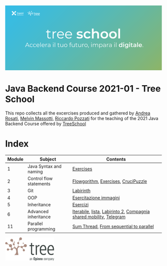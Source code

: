 ![TreeSchool](./assets/treeschool_header.png)

# Java Backend Course 2021-01 - Tree School

This repo collects all the excercises produced and gathered by [Andrea Rosati](https://github.com/Jaeger87), [Melvin Massotti](https://github.com/melvinm99), [Riccardo Pozzati](https://github.com/jetser94) for the teaching of the 2021 Java Backend Course offered by [TreeSchool](https://tree.it/school/)

# Index

| Module | Subject | Contents                                                                                      |
|--------|---------|-------------------------------------------------------------------------------------------|
| 1      | Java Syntax and naming    | [Exercises](https://github.com/Backend-Developer-School-Tree/Corso-Java-backend-2021-01/tree/main/module_01) |
| 2      |  Control flow statements| [Flowgorithm](https://github.com/Backend-Developer-School-Tree/Corso-Java-backend-2021-01/tree/main/module_02/Flowgorithm), [Exercises](https://github.com/Backend-Developer-School-Tree/Corso-Java-backend-2021-01/tree/main/module_02), [CruciPuzzle](https://github.com/Backend-Developer-School-Tree/Corso-Java-backend-2021-01/tree/main/module_02/CruciPuzzle) |
| 3      | Git                      | [Labirinth](https://github.com/Backend-Developer-School-Tree/Corso-Java-backend-2021-01/tree/main/module_03) |
| 4      | OOP                      | [Esercitazione immagini](https://github.com/Backend-Developer-School-Tree/Corso-Java-backend-2021-01/tree/main/module_04/esercitazione%20immagini) |
| 5      | Inheritance                      | [Esercizi](https://github.com/Backend-Developer-School-Tree/Corso-Java-backend-2021-01/tree/main/module_05) |
| 6      | Advanced inheritance                      | [Iterabile](https://github.com/Backend-Developer-School-Tree/Corso-Java-backend-2021-01/tree/main/module_06/iterabile),  [lista](https://github.com/Backend-Developer-School-Tree/Corso-Java-backend-2021-01/tree/main/module_06/lista), [Labirinto 2](https://github.com/Backend-Developer-School-Tree/Corso-Java-backend-2021-01/tree/main/module_06/Labirinto_2), [Compagnia shared mobility](https://github.com/Backend-Developer-School-Tree/Corso-Java-backend-2021-01/tree/main/module_06/CompagniaSharedMobility), [Telegram](https://github.com/Backend-Developer-School-Tree/Corso-Java-backend-2021-01/tree/main/module_06/Telegram)
|11   | Parallel programming | [Sum Thread](https://github.com/Backend-Developer-School-Tree/Corso-Java-backend-2021-01/tree/main/module_11/01_SumThread), [From sequential to parallel](https://github.com/Backend-Developer-School-Tree/Corso-Java-backend-2021-01/tree/main/module_11/02_From%20sequential%20to%20parallel)




<img src="assets/treelogo.png" height="75">